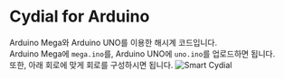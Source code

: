 # Cydial for Arduino
Arduino Mega와 Arduino UNO를 이용한 해시계 코드입니다.  
Arduino Mega에 `mega.ino`를, Arduino UNO에 `uno.ino`를 업로드하면 됩니다.  
또한, 아래 회로에 맞게 회로를 구성하시면 됩니다.
![Smart Cydial](https://github.com/cydial/cydial-arduino/assets/65375075/9a3568a5-9b62-4e8e-a4f2-835dfbb2c40c)
